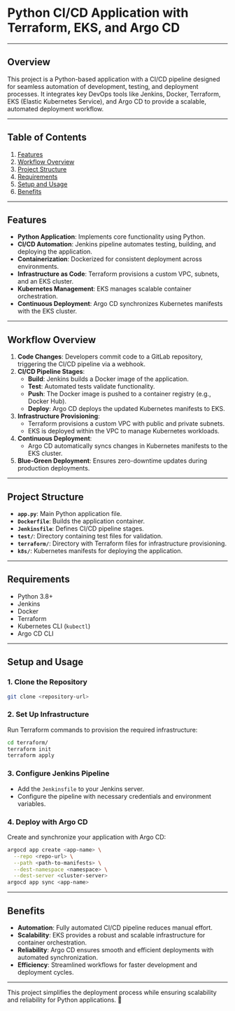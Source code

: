 # **Python CI/CD Application with Terraform, EKS, and Argo CD**

---

## **Overview**

This project is a Python-based application with a CI/CD pipeline designed for seamless automation of development, testing, and deployment processes. It integrates key DevOps tools like Jenkins, Docker, Terraform, EKS (Elastic Kubernetes Service), and Argo CD to provide a scalable, automated deployment workflow.

---

## **Table of Contents**

1. [Features](#features)
2. [Workflow Overview](#workflow-overview)
3. [Project Structure](#project-structure)
4. [Requirements](#requirements)
5. [Setup and Usage](#setup-and-usage)
6. [Benefits](#benefits)

---

## **Features**

- **Python Application**: Implements core functionality using Python.
- **CI/CD Automation**: Jenkins pipeline automates testing, building, and deploying the application.
- **Containerization**: Dockerized for consistent deployment across environments.
- **Infrastructure as Code**: Terraform provisions a custom VPC, subnets, and an EKS cluster.
- **Kubernetes Management**: EKS manages scalable container orchestration.
- **Continuous Deployment**: Argo CD synchronizes Kubernetes manifests with the EKS cluster.

---

## **Workflow Overview**

1. **Code Changes**: Developers commit code to a GitLab repository, triggering the CI/CD pipeline via a webhook.
2. **CI/CD Pipeline Stages**:
   - **Build**: Jenkins builds a Docker image of the application.
   - **Test**: Automated tests validate functionality.
   - **Push**: The Docker image is pushed to a container registry (e.g., Docker Hub).
   - **Deploy**: Argo CD deploys the updated Kubernetes manifests to EKS.
3. **Infrastructure Provisioning**:
   - Terraform provisions a custom VPC with public and private subnets.
   - EKS is deployed within the VPC to manage Kubernetes workloads.
4. **Continuous Deployment**:
   - Argo CD automatically syncs changes in Kubernetes manifests to the EKS cluster.
5. **Blue-Green Deployment**: Ensures zero-downtime updates during production deployments.

---

## **Project Structure**

- **`app.py`**: Main Python application file.
- **`Dockerfile`**: Builds the application container.
- **`Jenkinsfile`**: Defines CI/CD pipeline stages.
- **`test/`**: Directory containing test files for validation.
- **`terraform/`**: Directory with Terraform files for infrastructure provisioning.
- **`k8s/`**: Kubernetes manifests for deploying the application.

---

## **Requirements**

- Python 3.8+
- Jenkins
- Docker
- Terraform
- Kubernetes CLI (`kubectl`)
- Argo CD CLI

---

## **Setup and Usage**

### **1. Clone the Repository**

```bash
git clone <repository-url>
```

### **2. Set Up Infrastructure**

Run Terraform commands to provision the required infrastructure:

```bash
cd terraform/
terraform init
terraform apply
```

### **3. Configure Jenkins Pipeline**

- Add the `Jenkinsfile` to your Jenkins server.
- Configure the pipeline with necessary credentials and environment variables.

### **4. Deploy with Argo CD**

Create and synchronize your application with Argo CD:

```bash
argocd app create <app-name> \
  --repo <repo-url> \
  --path <path-to-manifests> \
  --dest-namespace <namespace> \
  --dest-server <cluster-server>
argocd app sync <app-name>
```

---

## **Benefits**

- **Automation**: Fully automated CI/CD pipeline reduces manual effort.
- **Scalability**: EKS provides a robust and scalable infrastructure for container orchestration.
- **Reliability**: Argo CD ensures smooth and efficient deployments with automated synchronization.
- **Efficiency**: Streamlined workflows for faster development and deployment cycles.

---

This project simplifies the deployment process while ensuring scalability and reliability for Python applications. 🚀
